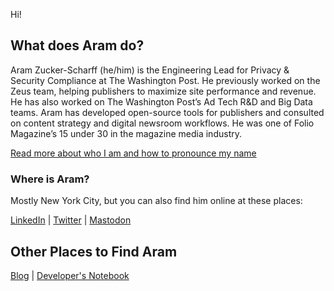<!--
**AramZS/AramZS** is a ✨ _special_ ✨ repository because its `README.md` (this file) appears on your GitHub profile.

Here are some ideas to get you started:

- 🔭 I’m currently working on ...
- 🌱 I’m currently learning ...
- 👯 I’m looking to collaborate on ...
- 🤔 I’m looking for help with ...
- 💬 Ask me about ...
- 📫 How to reach me: ...
- 😄 Pronouns: ...
- ⚡ Fun fact: ...
-->

Hi!

## What does Aram do?

Aram Zucker-Scharff (he/him) is the Engineering Lead for Privacy & Security Compliance at The Washington Post. He previously worked on the Zeus team, helping publishers to maximize site performance and revenue. He has also worked on The Washington Post’s Ad Tech R&D and Big Data teams. Aram has developed open-source tools for publishers and consulted on content strategy and digital newsroom workflows. He was one of Folio Magazine’s 15 under 30 in the magazine media industry. 

[Read more about who I am and how to pronounce my name](https://aramzs.github.io/aramzs/)

### Where is Aram?

Mostly New York City, but you can also find him online at these places:

[LinkedIn](http://bit.ly/aramzs) | [Twitter](http://twitter.com/chronotope) | <a rel="me" href="https://indieweb.social/@Chronotope">Mastodon</a>

## Other Places to Find Aram

[Blog](https://aramzs.github.io/) | [Developer's Notebook](https://fightwithtools.dev/)
